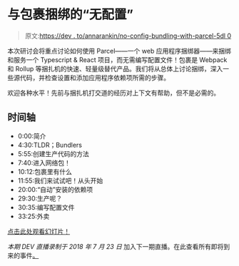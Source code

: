 # 与包裹捆绑的“无配置”

> 原文:[https://dev . to/annarankin/no-config-bundling-with-parcel-5dl 0](https://dev.to/annarankin/no-config-bundling-with-parcel-5dl0)

本次研讨会将重点讨论如何使用 Parcel——一个 web 应用程序捆绑器——来捆绑和服务一个 Typescript & React 项目，而无需编写配置文件！包裹是 Webpack 和 Rollup 等捆扎机的快速、轻量级替代产品。我们将从总体上讨论捆绑，深入一些源代码，并检查设置和添加应用程序依赖项所需的步骤。

欢迎各种水平！先前与捆扎机打交道的经历对上下文有帮助，但不是必需的。

## [](#timeline)时间轴

*   0:00:简介
*   4:30:TLDR；Bundlers
*   5:55:创建生产代码的方法
*   7:40:进入网络包！
*   10:12:包裹里有什么
*   11:55:我们来试试吧！从头开始
*   20:00:“自动”安装的依赖项
*   29:30:生产呢？
*   30:35:编写配置文件
*   33:25:外卖

[点击此处观看幻灯片！](https://docs.google.com/presentation/d/1cscgpQGQcCuXCUwCP8_L7RO0_LJ_eutVNm05IdKZOuY/edit?usp=sharing)

*本期 DEV 直播录制于 2018 年 7 月 23 日*
加入下一期直播。在此查看所有即将到来的事件[。](https://dev.to/events)